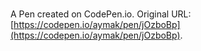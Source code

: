# 

A Pen created on CodePen.io. Original URL: [https://codepen.io/aymak/pen/jOzboBp](https://codepen.io/aymak/pen/jOzboBp).


